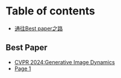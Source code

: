 # Table of contents

* [通往Best paper之路](README.md)

## Best Paper

* [CVPR 2024:Generative Image Dynamics](best-paper/generative-image-dynamics.md)
* [Page 1](best-paper/page-1.md)
